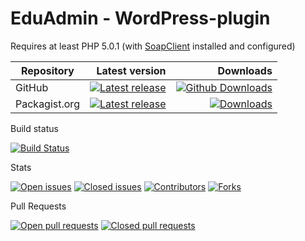 # EduAdmin - WordPress-plugin

Requires at least PHP 5.0.1 (with [SoapClient](http://php.net/manual/en/book.soap.php) installed and configured)

| Repository | Latest version | Downloads |
| ---------- | --------------: | ---------: |
| GitHub     | [![Latest release](https://img.shields.io/github/release/multinetinteractive/eduadmin-wordpress.svg)](https://github.com/MultinetInteractive/EduAdmin-WordPress/releases/latest) | [![Github Downloads](https://img.shields.io/github/downloads/multinetinteractive/eduadmin-wordpress/total.svg?style=flat-square)](https://github.com/MultinetInteractive/EduAdmin-WordPress/releases/latest) |
| Packagist.org | [![Latest release](https://img.shields.io/packagist/v/multinetinteractive/eduadmin-wordpress.svg)](https://packagist.org/packages/multinetinteractive/eduadmin-wordpress) | [![Downloads](https://img.shields.io/packagist/dt/multinetinteractive/eduadmin-wordpress.svg)](https://packagist.org/packages/multinetinteractive/eduadmin-wordpress) |


Build status

[![Build Status](https://travis-ci.org/MultinetInteractive/EduAdmin-WordPress.svg?branch=master)](https://travis-ci.org/MultinetInteractive/EduAdmin-WordPress)

Stats

[![Open issues](https://img.shields.io/github/issues/multinetinteractive/eduadmin-wordpress.svg)](https://github.com/MultinetInteractive/EduAdmin-WordPress/issues)
[![Closed issues](https://img.shields.io/github/issues-closed/multinetinteractive/eduadmin-wordpress.svg)](https://github.com/MultinetInteractive/EduAdmin-WordPress/issues?q=is%3Aissue+is%3Aclosed)
[![Contributors](https://img.shields.io/github/contributors/multinetinteractive/eduadmin-wordpress.svg)](https://github.com/MultinetInteractive/EduAdmin-WordPress/graphs/contributors)
[![Forks](https://img.shields.io/github/forks/multinetinteractive/eduadmin-wordpress.svg)](https://github.com/MultinetInteractive/EduAdmin-WordPress/network)



Pull Requests


[![Open pull requests](https://img.shields.io/github/issues-pr/multinetinteractive/eduadmin-wordpress.svg)](https://github.com/MultinetInteractive/EduAdmin-WordPress/pulls)
[![Closed pull requests](https://img.shields.io/github/issues-pr-closed/multinetinteractive/eduadmin-wordpress.svg)](https://github.com/MultinetInteractive/EduAdmin-WordPress/pulls?q=is%3Apr+is%3Aclosed)